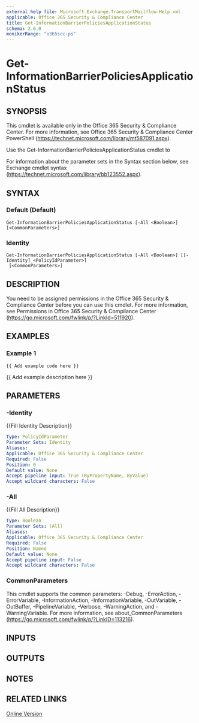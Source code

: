 ```yaml
---
external help file: Microsoft.Exchange.TransportMailflow-Help.xml
applicable: Office 365 Security & Compliance Center
title: Get-InformationBarrierPoliciesApplicationStatus
schema: 2.0.0
monikerRange: "o365scc-ps"
---
```


# Get-InformationBarrierPoliciesApplicationStatus

## SYNOPSIS
This cmdlet is available only in the Office 365 Security & Compliance Center. For more information, see Office 365 Security & Compliance Center PowerShell (https://technet.microsoft.com/library/mt587091.aspx).

Use the Get-InformationBarrierPoliciesApplicationStatus cmdlet to  

For information about the parameter sets in the Syntax section below, see Exchange cmdlet syntax (https://technet.microsoft.com/library/bb123552.aspx).

## SYNTAX

### Default (Default)
```
Get-InformationBarrierPoliciesApplicationStatus [-All <Boolean>] [<CommonParameters>]
```

### Identity
```
Get-InformationBarrierPoliciesApplicationStatus [-All <Boolean>] [[-Identity] <PolicyIdParameter>]
 [<CommonParameters>]
```

## DESCRIPTION
You need to be assigned permissions in the Office 365 Security & Compliance Center before you can use this cmdlet. For more information, see Permissions in Office 365 Security & Compliance Center (https://go.microsoft.com/fwlink/p/?LinkId=511920).

## EXAMPLES

### Example 1
```
{{ Add example code here }}
```

{{ Add example description here }}

## PARAMETERS

### -Identity
{{Fill Identity Description}}

```yaml
Type: PolicyIdParameter
Parameter Sets: Identity
Aliases:
Applicable: Office 365 Security & Compliance Center
Required: False
Position: 0
Default value: None
Accept pipeline input: True (ByPropertyName, ByValue)
Accept wildcard characters: False
```

### -All
{{Fill All Description}}

```yaml
Type: Boolean
Parameter Sets: (All)
Aliases:
Applicable: Office 365 Security & Compliance Center
Required: False
Position: Named
Default value: None
Accept pipeline input: False
Accept wildcard characters: False
```

### CommonParameters
This cmdlet supports the common parameters: -Debug, -ErrorAction, -ErrorVariable, -InformationAction, -InformationVariable, -OutVariable, -OutBuffer, -PipelineVariable, -Verbose, -WarningAction, and -WarningVariable. For more information, see about_CommonParameters (https://go.microsoft.com/fwlink/p/?LinkID=113216).

## INPUTS

###  

## OUTPUTS

###  

## NOTES

## RELATED LINKS

[Online Version](https://docs.microsoft.com/powershell/module/exchange/policy-and-compliance/get-informationbarrierpoliciesapplicationstatus)
